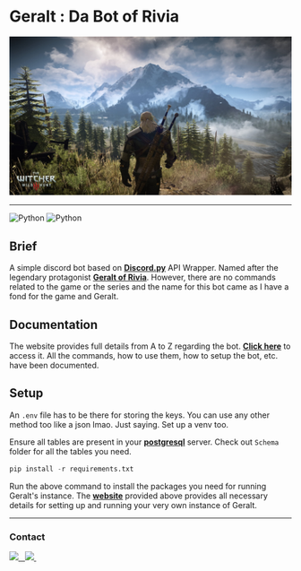 # Geralt : Da Bot of Rivia  

<img src = "Misc\Witcher.jpg"> 

---
![Python](https://img.shields.io/badge/Python-316192?style=for-the-badge&logo=python&logoColor=white)
![Python](https://img.shields.io/badge/-PostgreSQL-0D1117?style=for-the-badge&logo=github&labelColor=0D1117)

## Brief 

A simple discord bot based on [**Discord.py**](https://github.com/Rapptz/discord.py/) API Wrapper. Named after the legendary protagonist [**Geralt of Rivia**](https://witcher.fandom.com/wiki/Geralt_of_Rivia#:~:text=Geralt%20of%20Rivia%20was%20a%20legendary%20witcher%20of,tumultuous%20relationship%2C%20and%20became%20Ciri%20%27s%20adoptive%20father.). However, there are no commands related to the game or the series and the name for this bot came as I have a fond for the game and Geralt. 

## Documentation 

The website provides full details from A to Z regarding the bot. [**Click here**](https://bsod2528.github.io/Posts/Geralt/) to access it. All the commands, how to use them, how to setup the bot, etc. have been documented.

## Setup 

An `.env` file has to be there for storing the keys. You can use any other method too like a json lmao. Just saying. Set up a venv too.

Ensure all tables are present in your [**postgresql**](https://www.postgresql.org/download/) server. Check out `Schema` folder for all the tables you need. 
```py
pip install -r requirements.txt
```
Run the above command to install the packages you need for running Geralt's instance.
The [**website**](https://bsod2528.github.io/Posts/Geralt) provided above provides all necessary details for setting up and running your very own instance of Geralt.

---

### Contact 

<a href = "https://discord.com/users/750979369001811982">
    <img src =  "https://img.shields.io/badge/-Discord-0D1117?style=for-the-badge&logo=github&labelColor=0D1117" />&nbsp;&nbsp;
<a href = "bsod2528@proton.me" >
    <img src="https://img.shields.io/badge/ProtonMail-8B89CC?style=for-the-badge&logo=protonmail&logoColor=white" />
  </a>&nbsp;&nbsp;